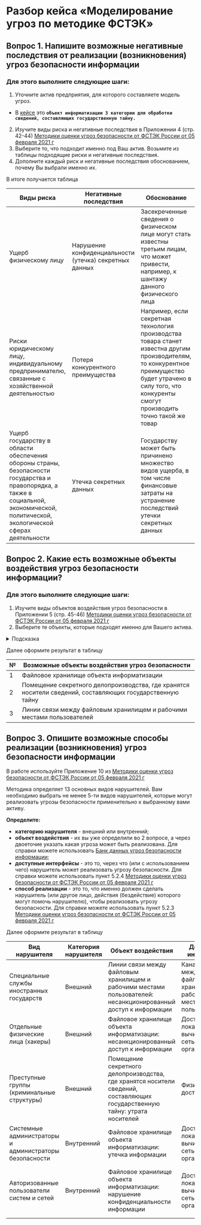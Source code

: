 # Разбор кейса «Моделирование угроз по методике ФСТЭК» 

## Вопрос 1. Напишите возможные негативные последствия от реализации (возникновения) угроз безопасности информации

### Для этого выполните следующие шаги:
1. Уточните актив предприятия, для которого составляете модель угроз. 
- В [кейсе](https://github.com/netology-code/ibb-homeworks/blob/IBB-33/casestudy_company%20assets.md) это **`объект информатизации 3 категории для обработки сведений, составляющих государственную тайну.`** 
2. Изучите виды риска и негативные последствия в Приложении 4 (стр. 42-44) [Методики оценки угроз безопасности от ФСТЭК России от 05 февраля 2021 г](https://u.netology.ru/backend/uploads/lms/attachments/files/data/54611/%D0%9C%D0%B5%D1%82%D0%BE%D0%B4%D0%B8%D1%87%D0%B5%D1%81%D0%BA%D0%B8%D0%B9_%D0%B4%D0%BE%D0%BA%D1%83%D0%BC%D0%B5%D0%BD%D1%82_%D0%BE%D1%82_5_%D1%84%D0%B5%D0%B2%D1%80%D0%B0%D0%BB%D1%8F_2021_%D0%B3.__1_.pdf)
3. Выберите то, что подходит именно под Ваш актив. Возьмите из таблицы подходящие риски и негативные последствия.
4. Дополните каждый риск и негативные последствия обоснованием, почему Вы выбрали именно их.  

В итоге получается таблица

| Виды риска | Негативные последствия | Обоснование |
| ------------- | ------------- | ------------- |
| Ущерб физическому лицу   | Нарушение конфиденциальности (утечка) секретных данных  | Засекреченные сведения о физическом лице могут стать известны третьим лицам, что может привести, например, к шантажу данного физического лица  |
| Риски юридическому лицу, индивидуальному предпринимателю, связанные с хозяйственной деятельностью  | Потеря конкурентного преимущества  | Например, если секретная технология производства товара станет известна другим производителям, то конкурентное преимущество будет утрачено в силу того, что конкуренты смогут производить точно такой же товар |
| Ущерб государству в области обеспечения обороны страны, безопасности государства и правопорядка, а также в социальной, экономической, политической, экологической сферах деятельности  | Утечка секретных данных | Государству может быть причинено множество видов ущерба, в том числе финансовые затраты на устранение последствий утечки секретных данных |

## Вопрос 2. Какие есть возможные объекты воздействия угроз безопасности информации? 

### Для этого выполните следующие шаги:
1. Изучите виды объектов воздействия угроз безопасности в Приложении 5 (стр. 45-46) [Методики оценки угроз безопасности от ФСТЭК России от 05 февраля 2021 г](https://u.netology.ru/backend/uploads/lms/attachments/files/data/54611/%D0%9C%D0%B5%D1%82%D0%BE%D0%B4%D0%B8%D1%87%D0%B5%D1%81%D0%BA%D0%B8%D0%B9_%D0%B4%D0%BE%D0%BA%D1%83%D0%BC%D0%B5%D0%BD%D1%82_%D0%BE%D1%82_5_%D1%84%D0%B5%D0%B2%D1%80%D0%B0%D0%BB%D1%8F_2021_%D0%B3.__1_.pdf)
2. Выберите те объекты, которые подходят именно для Вашего актива.

<details>
    <summary>Подсказка</summary>

`К возможным объектам воздействия угроз безопасности могут относиться: системы хранения данных (базы данных), системы управления базами данных, веб-сайт, почтовый сервер, почтовый клиент, автоматизированное рабочее место пользователя, система управления и администрирования, контроллер домена, сетевые службы, проводные и беспроводные каналы передачи данных, телекоммуникационное оборудование, носители информации, помещения, в которых хранится, обрабатывается или обсуждается защищаемая информация и т.д.`

 </details>

Далее оформите результат в таблицу 

| №| Возможные объекты воздействия угроз безопасности |
| --- | --- |
| 1 | Файловое хранилище объекта информатизации |
| 2 | Помещение секретного делопроизводства, где хранятся носители сведений, составляющих государственную тайну |
| 3 | Линии связи между файловым хранилищем и рабочими местами пользователей |


## Вопрос 3. Опишите возможные способы реализации (возникновения) угроз безопасности информации

В работе используйте Приложение 10 из [Методики оценки угроз безопасности от ФСТЭК России от 05 февраля 2021 г](https://u.netology.ru/backend/uploads/lms/attachments/files/data/54611/%D0%9C%D0%B5%D1%82%D0%BE%D0%B4%D0%B8%D1%87%D0%B5%D1%81%D0%BA%D0%B8%D0%B9_%D0%B4%D0%BE%D0%BA%D1%83%D0%BC%D0%B5%D0%BD%D1%82_%D0%BE%D1%82_5_%D1%84%D0%B5%D0%B2%D1%80%D0%B0%D0%BB%D1%8F_2021_%D0%B3.__1_.pdf)

Методика определяет 13 основных видов нарушителей. 
Вам необходимо выбрать не менее 5-ти видов нарушителей, которые могут реализовать угрозы безопасности применительно к выбранному вами активу. 

**Определите:**
* **категорию нарушителя** - внешний или внутренний;
* **объект воздействия** - их вы уже определили во 2 вопросе, а через двоеточие указать какая угроза может быть реализована. Для справки можете использовать [Банк данных угроз безопасности информации](https://bdu.fstec.ru/threat);
* **доступные интерфейсы** - это то, через что (или с использованием чего) нарушитель может реализовать угрозу безопасности. Для справки можете использовать пункт 5.2.4 [Методики оценки угроз безопасности от ФСТЭК России от 05 февраля 2021 г](https://u.netology.ru/backend/uploads/lms/attachments/files/data/54611/%D0%9C%D0%B5%D1%82%D0%BE%D0%B4%D0%B8%D1%87%D0%B5%D1%81%D0%BA%D0%B8%D0%B9_%D0%B4%D0%BE%D0%BA%D1%83%D0%BC%D0%B5%D0%BD%D1%82_%D0%BE%D1%82_5_%D1%84%D0%B5%D0%B2%D1%80%D0%B0%D0%BB%D1%8F_2021_%D0%B3.__1_.pdf)
* **способ реализации** - это то, что именно должен сделать нарушитель (или другое лицо, действия (бездействие) которого могут помочь нарушителю), чтобы реализовать угрозу безопасности. Для справки можете использовать пункт 5.2.3 [Методики оценки угроз безопасности от ФСТЭК России от 05 февраля 2021 г](https://u.netology.ru/backend/uploads/lms/attachments/files/data/54611/%D0%9C%D0%B5%D1%82%D0%BE%D0%B4%D0%B8%D1%87%D0%B5%D1%81%D0%BA%D0%B8%D0%B9_%D0%B4%D0%BE%D0%BA%D1%83%D0%BC%D0%B5%D0%BD%D1%82_%D0%BE%D1%82_5_%D1%84%D0%B5%D0%B2%D1%80%D0%B0%D0%BB%D1%8F_2021_%D0%B3.__1_.pdf)

Далее оформите результат в таблицу 

| Вид нарушителя  | Категория нарушителя | Объект воздействия | Доступные интерфейсы | Способы реализации |
| ------------- | ------------- | ------------- | ------------- | ------------- |
| Специальные службы иностранных государств  | Внешний | Линии связи между файловым хранилищем и рабочими местами пользователей: несанкционированный доступ к информации  | Канал передачи между файловым хранилищем и рабочими местами пользователей  | Перехват побочных электромагнитных излучений и наводок  |
| Отдельные физические лица (хакеры)  | Внешний  | Файловое хранилище объекта информатизации: несанкционированный доступ к информации | Доступ через локальную вычислительную сеть организации  | Внедрение вредоносного программного обеспечения  |
| Преступные группы (криминальные структуры)  | Внешний | Помещение секретного делопроизводства, где хранятся носители сведений, составляющих государственную тайну: утрата носителей  | Физический доступ  | Проникновение в помещение  |
| Системные администраторы и администраторы безопасности  | Внутренний  | Файловое хранилище объекта информатизации: утечка информации | Доступ через локальную вычислительную сеть организации  | Использование учетных записей, обладающих привилегированными правами |
| Авторизованные пользователи систем и сетей | Внутренний  | Файловое хранилище объекта информатизации: нарушение конфиденциальности информации  | Доступ через локальную вычислительную сеть организации  | Неправильно настроенные администратором безопасности СЗИ (дискреционные, мандатные права доступа)  |
